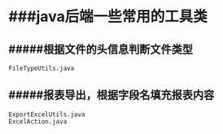 ###java后端一些常用的工具类
=================

#####根据文件的头信息判断文件类型 
-----------------
    FileTypeUtils.java
    
#####报表导出，根据字段名填充报表内容
-------------------
    ExportExcelUtils.java
    ExcelAction.java
